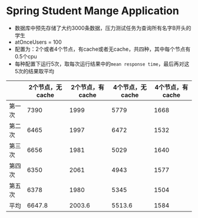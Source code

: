 # Spring Student Mange Application



* 数据库中预先存储了大约3000条数据，压力测试任务为查询所有名字B开头的学生
* atOnceUsers = 100
* 配置为：2个或者4个节点，有cache或者无cache，共四种，其中每个节点有0.5个cpu
* 每种配置下运行5次，取每次运行结果中的`mean response time`，最后再对这5次的结果取平均

|        | 2个节点，无cache | 2个节点，有cache | 4个节点，无cache | 4个节点，有cache |
| ------ | ---------------- | ---------------- | ---------------- | ---------------- |
| 第一次 | 7390             | 1999             | 5779             | 1668             |
| 第二次 | 6465             | 1997             | 6472             | 1532             |
| 第三次 | 6656             | 1981             | 5029             | 1640             |
| 第四次 | 6350             | 2061             | 4943             | 1577             |
| 第五次 | 6378             | 1980             | 5345             | 1504             |
| 平均   | 6647.8           | 2003.6           | 5513.6           | 1584             |

